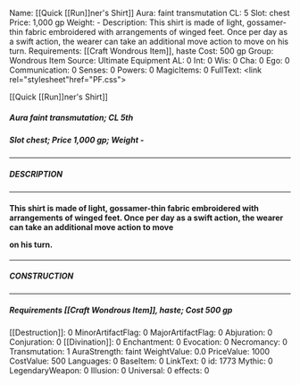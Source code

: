 Name: [[Quick [[Run]]ner's Shirt]]
Aura: faint transmutation
CL: 5
Slot: chest
Price: 1,000 gp
Weight: -
Description: This shirt is made of light, gossamer-thin fabric embroidered with arrangements of winged feet. Once per day as a swift action, the wearer can take an additional move action to move on his turn.
Requirements: [[Craft Wondrous Item]], haste
Cost: 500 gp
Group: Wondrous Item
Source: Ultimate Equipment
AL: 0
Int: 0
Wis: 0
Cha: 0
Ego: 0
Communication: 0
Senses: 0
Powers: 0
MagicItems: 0
FullText: <link rel="stylesheet"href="PF.css"><div class="heading"><p class="alignleft">[[Quick [[Run]]ner's Shirt]]</p><div style="clear: both;"></div></div><div><h5><b>Aura </b>faint transmutation; <b>CL </b>5th</h5><h5><b>Slot </b>chest; <b>Price </b>1,000 gp; <b>Weight </b>-</h5></div><hr/><div><h5><b>DESCRIPTION</b></h5></div><hr/><div><h4><p>This shirt is made of light, gossamer-thin fabric embroidered with arrangements of winged feet. Once per day as a swift action, the wearer can take an additional move action to move </p><p>on his turn.</p></h4></div><hr/><div><h5><b>CONSTRUCTION</b></h5></div><hr/><div><h5><b>Requirements </b>[[Craft Wondrous Item]], <i>haste</i>; <b>Cost </b>500 gp</h5></div>
[[Destruction]]: 0
MinorArtifactFlag: 0
MajorArtifactFlag: 0
Abjuration: 0
Conjuration: 0
[[Divination]]: 0
Enchantment: 0
Evocation: 0
Necromancy: 0
Transmutation: 1
AuraStrength: faint
WeightValue: 0.0
PriceValue: 1000
CostValue: 500
Languages: 0
BaseItem: 0
LinkText: 0
id: 1773
Mythic: 0
LegendaryWeapon: 0
Illusion: 0
Universal: 0
effects: 0

